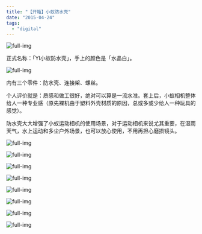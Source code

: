 ```yaml
---
title: "【开箱】小蚁防水壳"
date: "2015-04-24"
tags: 
  - "digital"
---
```


![full-img](https://static.is26.com/blog/2015/04/YI9.JPG)

正式名称：「YI小蚁防水壳」，手上的颜色是「水晶白」。

![full-img](https://static.is26.com/blog/2015/04/YI0.JPG)

内有三个零件：防水壳、连接架、螺丝。

个人评价就是：质感和做工很好，绝对可以算是一流水准。套上后，小蚁相机整体给人一种专业感（原先裸机由于塑料外壳材质的原因，总或多或少给人一种玩具的感觉）。

防水壳大大增强了小蚁运动相机的使用场景，对于运动相机来说尤其重要，在湿雨天气，水上运动和多尘户外场景，也可以放心使用，不用再担心磨损镜头。

![full-img](https://static.is26.com/blog/2015/04/YI8.JPG)

![full-img](https://static.is26.com/blog/2015/04/YI7.JPG)

![full-img](https://static.is26.com/blog/2015/04/YI2.JPG)

![full-img](https://static.is26.com/blog/2015/04/YI5.JPG)

![full-img](https://static.is26.com/blog/2015/04/YI6.JPG)

![full-img](https://static.is26.com/blog/2015/04/YI4.JPG)

![full-img](https://static.is26.com/blog/2015/04/YI1.JPG)

![full-img](https://static.is26.com/blog/2015/04/YI3.JPG)

